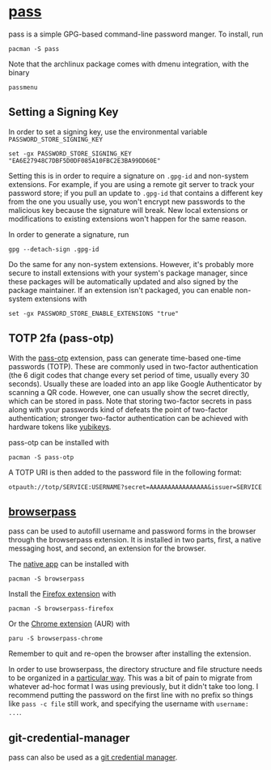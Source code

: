 # [pass](https://www.passwordstore.org/)

pass is a simple GPG-based command-line password manger. To install, run
```shell
pacman -S pass
```
Note that the archlinux package comes with dmenu integration, with the binary
```shell
passmenu
```

## Setting a Signing Key

In order to set a signing key, use the
environmental variable `PASSWORD_STORE_SIGNING_KEY`
```fish
set -gx PASSWORD_STORE_SIGNING_KEY "EA6E27948C7DBF5D0DF085A10FBC2E3BA99DD60E"
```
Setting this is in order to require a signature on `.gpg-id` and non-system
extensions. For example, if you are using a remote git server to track your
password store; if you pull an update to `.gpg-id` that contains a different
key from the one you usually use, you won't encrypt new passwords to the
malicious key because the signature will break. New local extensions or
modifications to existing extensions won't happen for the same reason.

In order to generate a signature, run
```shell
gpg --detach-sign .gpg-id
```
Do the same for any non-system extensions. However, it's probably more secure
to install extensions with your system's package manager, since these packages
will be automatically updated and also signed by the package maintainer. If an
extension isn't packaged, you can enable non-system extensions with
```fish
set -gx PASSWORD_STORE_ENABLE_EXTENSIONS "true"
```

## TOTP 2fa (pass-otp)

With the [pass-otp](https://github.com/tadfisher/pass-otp) extension, pass
can generate time-based one-time passwords (TOTP). These are commonly used
in two-factor authentication (the 6 digit codes that change every set period
of time, usually every 30 seconds). Usually these are loaded into an app
like Google Authenticator by scanning a QR code. However, one can usually
show the secret directly, which can be stored in pass. Note that storing
two-factor secrets in pass along with your passwords kind of defeats the
point of two-factor authentication; stronger two-factor authentication can
be achieved with hardware tokens like [yubikeys](https://www.yubico.com/).

pass-otp can be installed with
```shell
pacman -S pass-otp
```
A TOTP URI is then added to the password file in the following format:
```text
otpauth://totp/SERVICE:USERNAME?secret=AAAAAAAAAAAAAAAA&issuer=SERVICE
```

## [browserpass](https://github.com/browserpass/browserpass-extension)

pass can be used to autofill username and password forms in the browser
through the browserpass extension. It is installed in two parts, first,
a native messaging host, and second, an extension for the browser.

The [native app](https://github.com/browserpass/browserpass-native)
can be installed with
```shell
pacman -S browserpass
```
Install the [Firefox
extension](https://github.com/browserpass/browserpass-extension) with
```shell
pacman -S browserpass-firefox
```
Or the [Chrome
extension](https://github.com/browserpass/browserpass-extension) (AUR) with
```shell
paru -S browserpass-chrome
```
Remember to quit and re-open the browser after installing the extension.

In order to use browserpass, the directory structure and file structure
needs to be organized in a [particular way](
https://github.com/browserpass/browserpass-extension#organizing-password-store).
This was a bit of pain to migrate from whatever ad-hoc format I was using
previously, but it didn't take too long. I recommend putting the password
on the first line with no prefix so things like `pass -c file` still work,
and specifying the username with `username: ...`.

## git-credential-manager

pass can also be used as a [git credential manager](./git.md).

